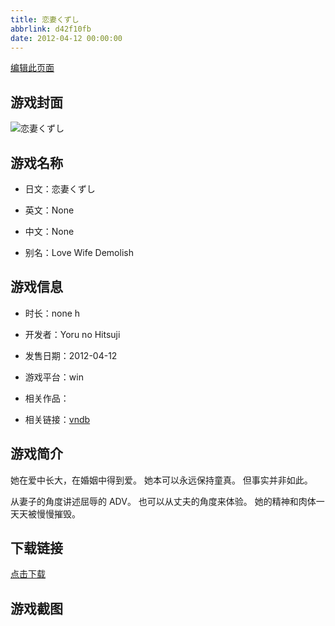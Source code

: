 ```yaml
---
title: 恋妻くずし
abbrlink: d42f10fb
date: 2012-04-12 00:00:00
---
```

[编辑此页面](https://github.com/ACG-3/ADV3-source/blob/main/source/_posts/games/%E6%81%8B%E5%A6%BB%E3%81%8F%E3%81%9A%E3%81%97.md)

## 游戏封面

![恋妻くずし](https%3A//pan.timero.xyz/onedrive/img_lib_001/%E6%81%8B%E5%A6%BB%E3%81%8F%E3%81%9A%E3%81%97_cover.avif)


## 游戏名称

- 日文：恋妻くずし
- 英文：None
- 中文：None

- 别名：Love Wife Demolish


## 游戏信息

- 时长：none h
- 开发者：Yoru no Hitsuji
- 发售日期：2012-04-12
- 游戏平台：win
- 相关作品：

- 相关链接：[vndb](https://vndb.org/v10568)


## 游戏简介

她在爱中长大，在婚姻中得到爱。
她本可以永远保持童真。
但事实并非如此。

从妻子的角度讲述屈辱的 ADV。
也可以从丈夫的角度来体验。
她的精神和肉体一天天被慢慢摧毁。




## 下载链接

[点击下载](https://pan.timero.xyz/onedrive/adv_lib_001/%E6%81%8B%E5%A6%BB%E3%81%8F%E3%81%9A%E3%81%97)


## 游戏截图



